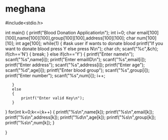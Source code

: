 # meghana
#include<stdio.h>

int main() {
   printf("Blood Donation Application\n");
   int i=0;
   char email[100][100],name[100][100],group[100][100],address[100][100];
   char num[100][10];
   int age[100];
   while(1)
   {
       #ask user if wants to donate blood
       printf("If you want to donate blood press Y else press N\n");
       char ch;
       scanf("%c",&ch);
       if(ch=='N')
       {
           break;
       }
       else if(ch=='Y')
       {
           printf("Enter name\n");
           scanf("%s",name[i]);
           printf("Enter emailID\n");
           scanf("%s",email[i]);
           printf("Enter address");
           scanf("%s",address[i]);
           printf("Enter age");
           scanf("%d",age[i]);
           printf("Enter blood group");
           scanf("%s",group[i]);
           printf("Enter number");
           scanf("%s",num[i]);
           i++;
           
       }
       else
       {
           printf("Enter valid Key\n");
       }
   }
    for(int k=0;k<=i;k++)
   {
       printf("%s\n",name[k]);
       printf("%s\n",email[k]);
       printf("%s\n",address[k]);
       printf("%d\n",age[k]);
       printf("%s\n",group[k]);
       printf("%s\n",num[k]);
   }
   
}
